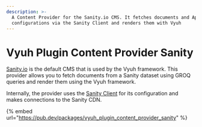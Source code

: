 ```yaml
---
description: >-
  A Content Provider for the Sanity.io CMS. It fetches documents and App
  configurations via the Sanity Client and renders them with Vyuh
---
```


# Vyuh Plugin Content Provider Sanity

[Sanity.io](https://sanity.io) is the default CMS that is used by the Vyuh framework. This provider allows you to fetch documents from a Sanity dataset using GROQ queries and render them using the Vyuh framework.

Internally, the provider uses the [Sanity Client](https://pub.dev/packages/sanity\_client) for its configuration and makes connections to the Sanity CDN.

{% embed url="https://pub.dev/packages/vyuh_plugin_content_provider_sanity" %}
